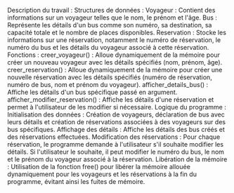 Description du travail :
Structures de données :
Voyageur : Contient des informations sur un voyageur telles que le nom, le prénom et l'âge.
Bus : Représente les détails d'un bus comme son numéro, sa destination, sa capacité totale et le nombre de places disponibles.
Reservation : Stocke les informations sur une réservation, notamment le numéro de réservation, le numéro du bus et les détails du voyageur associé à cette réservation.
Fonctions :
creer_voyageur() : Alloue dynamiquement de la mémoire pour créer un nouveau voyageur avec les détails spécifiés (nom, prénom, âge).
creer_reservation() : Alloue dynamiquement de la mémoire pour créer une nouvelle réservation avec les détails spécifiés (numéro de réservation, numéro de bus, nom et prénom du voyageur).
afficher_details_bus() : Affiche les détails d'un bus spécifique passé en argument.
afficher_modifier_reservation() : Affiche les détails d'une réservation et permet à l'utilisateur de les modifier si nécessaire.
Logique du programme :
Initialisation des données : Création de voyageurs, déclaration de bus avec leurs détails et création de réservations associées à des voyageurs sur des bus spécifiques.
Affichage des détails : Affiche les détails des bus créés et des réservations effectuées.
Modification des réservations : Pour chaque réservation, le programme demande à l'utilisateur s'il souhaite modifier les détails. Si l'utilisateur le souhaite, il peut modifier le numéro du bus, le nom et le prénom du voyageur associé à la réservation.
Libération de la mémoire : Utilisation de la fonction free() pour libérer la mémoire allouée dynamiquement pour les voyageurs et les réservations à la fin du programme, évitant ainsi les fuites de mémoire.
